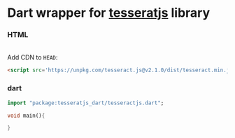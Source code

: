 # Dart wrapper for [tesseratjs](https://github.com/naptha/tesseract.js) library

### HTML
<br>Add CDN to `HEAD`:
```HTML
<script src='https://unpkg.com/tesseract.js@v2.1.0/dist/tesseract.min.js'></script>
```

### dart
```dart
import "package:tesseratjs_dart/tesseractjs.dart";

void main(){

}
```